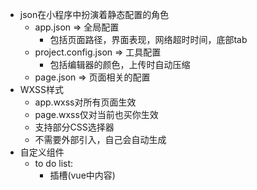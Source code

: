 - json在小程序中扮演着静态配置的角色
    - app.json => 全局配置
        - 包括页面路径，界面表现，网络超时时间，底部tab
    - project.config.json => 工具配置
        - 包括编辑器的颜色，上传时自动压缩
    - page.json => 页面相关的配置
- WXSS样式
    - app.wxss对所有页面生效
    - page.wxss仅对当前也买你生效
    - 支持部分CSS选择器
    - 不需要外部引入，自己会自动生成
- 自定义组件
    - to do list:
        - 插槽(vue中内容)